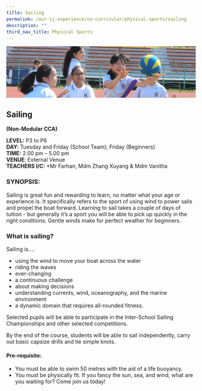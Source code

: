 ```yaml
---
title: Sailing
permalink: /our-ij-experience/co-curricular/physical-sports/sailing
description: ""
third_nav_title: Physical Sports
---
```

![](/images/subpage.jpg)

## Sailing

**(Non-Modular CCA)**

  

**LEVEL:** P3 to P6<br>
**DAY:** Tuesday and Friday (School Team); Friday (Beginners)<br>
**TIME:** 2.00 pm – 5.00 pm<br>
**VENUE**: External Venue<br>
**TEACHERS I/C:** \*Mr Farhan, Mdm Zhang Xuyang & Mdm Vanitha

### SYNOPSIS:


Sailing is great fun and rewarding to learn, no matter what your age or experience is. It specifically refers to the sport of using wind to power sails and propel the boat forward. Learning to sail takes a couple of days of tuition - but generally it’s a sport you will be able to pick up quickly in the right conditions. Gentle winds make for perfect weather for beginners.

### What is sailing?


Sailing is….

*   using the wind to move your boat across the water
*   riding the waves
*   ever-changing
*   a continuous challenge
*   about making decisions
*   understanding currents, wind, oceanography, and the marine environment
*   a dynamic domain that requires all-rounded fitness.

  

Selected pupils will be able to participate in the Inter-School Sailing Championships and other selected competitions.

By the end of the course, students will be able to sail independently, carry out basic capsize drills and tie simple knots.

#### Pre-requisite:


*   You must be able to swim 50 metres with the aid of a life buoyancy.
*   You must be physically fit. If you fancy the sun, sea, and wind, what are you waiting for? Come join us today!
